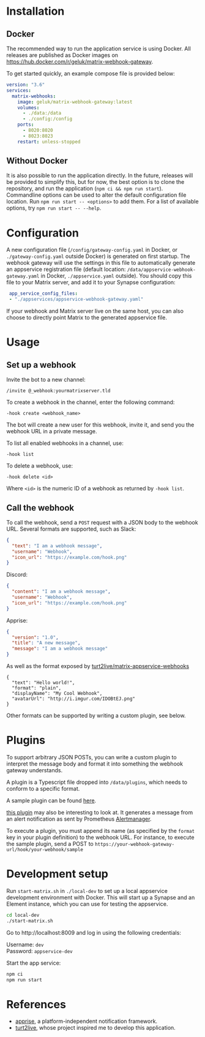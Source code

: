 # Installation

## Docker
The recommended way to run the application service is using Docker.
All releases are published as Docker images on https://hub.docker.com/r/geluk/matrix-webhook-gateway.

To get started quickly, an example compose file is provided below:
```yaml
version: "3.6"
services:
  matrix-webhooks:
    image: geluk/matrix-webhook-gateway:latest
    volumes:
      - ./data:/data
      - ./config:/config
    ports:
      - 8020:8020
      - 8023:8023
    restart: unless-stopped
```

## Without Docker
It is also possible to run the application directly. In the future, releases will be provided to simplify this, but for now, the best option is to clone the repository, and run the application (`npm ci && npm run start`). Commandline options can be used to alter the default configuration file location.
Run `npm run start -- <options>` to add them. For a list of available options, try `npm run start -- --help`.

# Configuration
A new configuration file (`/config/gateway-config.yaml` in Docker, or `./gateway-config.yaml` outside Docker) is generated on first startup.
The webhook gateway will use the settings in this file to automatically generate an appservice registration file (default location: `/data/appservice-webhook-gateway.yaml` in Docker, `./appservice.yaml` outside). You should copy this file to your Matrix server, and add it to your Synapse configuration:
```yaml
 app_service_config_files:
 - "./appservices/appservice-webhook-gateway.yaml"
```
If your webhook and Matrix server live on the same host, you can also choose to directly point Matrix to the generated appservice file.

# Usage

## Set up a webhook
Invite the bot to a new channel:
```
/invite @_webhook:yourmatrixserver.tld
```

To create a webhook in the channel, enter the following command:
```
-hook create <webhook_name>
```

The bot will create a new user for this webhook, invite it, and send you the webhook URL in a private message.

To list all enabled webhooks in a channel, use:
```
-hook list
```

To delete a webhook, use:
```
-hook delete <id>
```
Where `<id>` is the numeric ID of a webhook as returned by `-hook list`.

## Call the webhook

To call the webhook, send a `POST` request with a JSON body to the webhook URL. 
Several formats are supported, such as Slack:
```json
{
  "text": "I am a webhook message",
  "username": "Webhook",
  "icon_url": "https://example.com/hook.png"
}
```
Discord:
```json
{
  "content": "I am a webhook message",
  "username": "Webhook",
  "icon_url": "https://example.com/hook.png"
}
```
Apprise:
```json
{
  "version": "1.0",
  "title": "A new message",
  "message": "I am a webhook message"
}
```
As well as the format exposed by [turt2live/matrix-appservice-webhooks](https://github.com/turt2live/matrix-appservice-webhooks)
```
{
  "text": "Hello world!",
  "format": "plain",
  "displayName": "My Cool Webhook",
  "avatarUrl": "http://i.imgur.com/IDOBtEJ.png"
}
```
Other formats can be supported by writing a custom plugin, see below.

# Plugins

To support arbitrary JSON POSTs, you can write a custom plugin to interpret the message body and format it into something the webhook gateway understands.

A plugin is a Typescript file dropped into `/data/plugins`, which needs to conform to a specific format.

A sample plugin can be found [here](https://github.com/geluk/matrix-webhook-gateway/blob/master/plugins/sample.ts).

[this plugin](https://github.com/geluk/matrix-webhook-gateway/blob/master/plugins/prometheus.ts) may also be interesting to look at. It generates a message from an alert notification as sent by Prometheus [Alertmanager](https://prometheus.io/docs/alerting/latest/alertmanager/).

To execute a plugin, you must append its name (as specified by the `format` key in your plugin definition) to the webhook URL. For instance, to execute the sample plugin, send a POST to `https://your-webhook-gateway-url/hook/your-webhook/sample`

# Development setup

Run `start-matrix.sh` in `./local-dev` to set up a local appservice
development environment with Docker. This will start up a Synapse and an Element
instance, which you can use for testing the appservice.

```bash
cd local-dev
./start-matrix.sh
```

Go to http://localhost:8009 and log in using the following credentials:

Username: `dev`  
Password: `appservice-dev`

Start the app service:
```bash
npm ci
npm run start
```

# References

- [apprise](https://github.com/caronc/apprise/), a platform-independent notification framework.
- [turt2live](https://github.com/turt2live/matrix-appservice-webhooks), whose project inspired me to develop this application.
